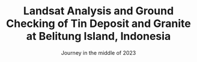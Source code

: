 ---
layout: post
title: "Landsat Analysis and Ground Checking of Tin Deposit and Granite at Belitung Island, Indonesia"
subtitle: "Journey in the middle of 2023"
background: '/img/posts/2023-08-14-Belitung/bg.jpg'
---